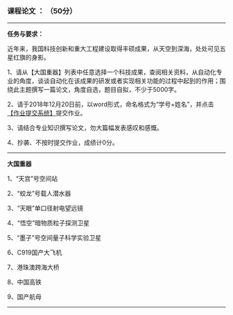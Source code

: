 ### 课程论文 ：  （50分）

---

**任务与要求：**

近年来，我国科技创新和重大工程建设取得丰硕成果，从天空到深海，处处可见五星红旗的身影。

1、请从【大国重器】列表中任意选择一个科技成果，查阅相关资料，从自动化专业的角度，谈谈自动化在该成果的研发或者实现相关功能的过程中起到的作用；围绕此主题撰写一篇论文，角度自选，题目自拟，不少于5000字。

2、请于2018年12月20日前，以word形式，命名格式为“学号+姓名”，并点击[【作业提交系统】](https://www.wjx.top/jq/31554086.aspx)提交作业。

3、请结合专业知识撰写论文，勿大篇幅发表感叹和感慨。

4、抄袭、不按时提交作业，成绩计0分。


---

**大国重器**

1、“天宫”号空间站

2、“蛟龙”号载人潜水器

3、“天眼”单口径射电望远镜

4、“悟空”暗物质粒子探测卫星

5、“墨子”号空间量子科学实验卫星

6、C919国产大飞机

7、港珠澳跨海大桥

8、中国高铁

9、国产航母





---
